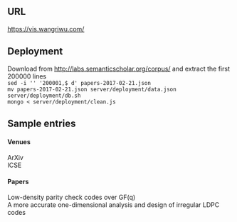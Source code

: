 ## URL
https://vis.wangriwu.com/

## Deployment
Download from http://labs.semanticscholar.org/corpus/ and extract the first 200000 lines  
`sed -i '' '200001,$ d' papers-2017-02-21.json`   
`mv papers-2017-02-21.json server/deployment/data.json`   
`server/deployment/db.sh`  
`mongo < server/deployment/clean.js`

## Sample entries
#### Venues
ArXiv  
ICSE  

#### Papers
Low-density parity check codes over GF(q)  
A more accurate one-dimensional analysis and design of irregular LDPC codes
